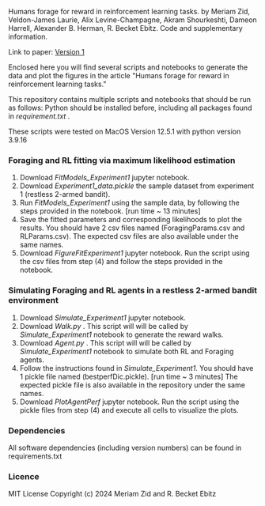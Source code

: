 Humans forage for reward in reinforcement learning tasks. 
by Meriam Zid, Veldon-James Laurie, Alix Levine-Champagne, Akram Shourkeshti, Dameon Harrell, Alexander B. Herman, R. Becket Ebitz. Code and supplementary information. 

Link to paper: [Version 1](https://www.biorxiv.org/content/10.1101/2024.07.08.602539v1.article-metrics)

Enclosed here you will find several scripts and notebooks to generate the data and plot the figures in the article "Humans forage for reward in reinforcement learning tasks."

This repository contains multiple scripts and notebooks that should be run as follows:
Python should be installed before, including all packages found in _requirement.txt_ .

These scripts were tested on MacOS Version 12.5.1 with python version 3.9.16

### Foraging and RL fitting via maximum likelihood estimation 

1. Download _FitModels_Experiment1_ jupyter notebook.
2. Download _Experiment1_data.pickle_ the sample dataset from experiment 1 (restless 2-armed bandit).
3. Run _FitModels_Experiment1_ using the sample data, by following the steps provided in the notebook. [run time ~ 13 minutes]
4. Save the fitted parameters and corresponding likelihoods to plot the results. You should have 2 csv files named (ForagingParams.csv and RLParams.csv).
The expected csv files are also available under the same names. 
6. Download _FigureFitExperiment1_ jupyter notebook. Run the script using the csv files from step (4) and follow the steps provided in the notebook.
   
### Simulating Foraging and RL agents in a restless 2-armed bandit environment

1. Download _Simulate_Experiment1_ jupyter notebook.
2. Download _Walk.py_ . This script will will be called by _Simulate_Experiment1_ notebook to generate the reward walks.
3. Download _Agent.py_ . This script will will be called by _Simulate_Experiment1_ notebook to simulate both RL and Foraging agents.
4. Follow the instructions found in _Simulate_Experiment1_.  You should have 1 pickle file named (bestperfDic.pickle). [run time ~ 3 minutes]
The expected pickle file is also available in the repository under the same names. 
6. Download _PlotAgentPerf_ jupyter notebook. Run the script using the pickle files from step (4) and execute all cells to visualize the plots.

### Dependencies 
All software dependencies (including version numbers) can be found in requirements.txt



### Licence

MIT License
Copyright (c) 2024 Meriam Zid and R. Becket Ebitz
